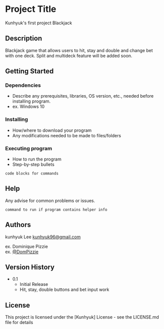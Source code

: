 # Project Title

Kunhyuk's first project Blackjack

## Description

Blackjack game that allows users to hit, stay and double and change bet with one deck. 
Split and multideck feature will be added soon.

## Getting Started

### Dependencies

* Describe any prerequisites, libraries, OS version, etc., needed before installing program.
* ex. Windows 10

### Installing

* How/where to download your program
* Any modifications needed to be made to files/folders

### Executing program

* How to run the program
* Step-by-step bullets
```
code blocks for commands
```

## Help

Any advise for common problems or issues.
```
command to run if program contains helper info
```

## Authors

kunhyuk Lee
kunhyuk96@gmail.com

ex. Dominique Pizzie  
ex. [@DomPizzie](https://twitter.com/dompizzie)

## Version History

* 0.1
    * Initial Release
    * Hit, stay, double buttons and bet input work

## License

This project is licensed under the [Kunhyuk] License - see the LICENSE.md file for details

